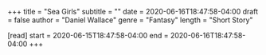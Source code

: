 +++
title = "Sea Girls"
subtitle = ""
date = 2020-06-16T18:47:58-04:00
draft = false
author = "Daniel Wallace"
genre = "Fantasy"
length = "Short Story"

[read]
  start = 2020-06-15T18:47:58-04:00
  end = 2020-06-16T18:47:58-04:00
+++
